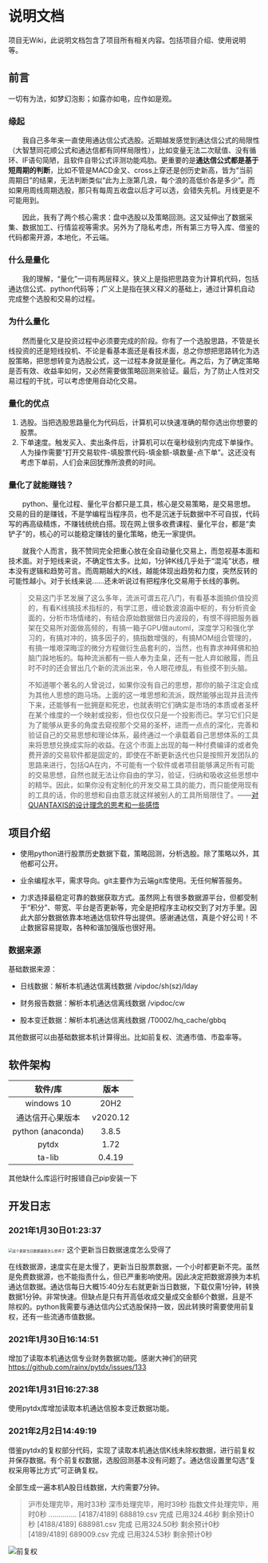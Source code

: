 # 说明文档

项目无Wiki，此说明文档包含了项目所有相关内容。包括项目介绍、使用说明等。

## 前言

一切有为法，如梦幻泡影；如露亦如电，应作如是观。

### 缘起

　　我自己多年来一直使用通达信公式选股。近期越发感觉到通达信公式的局限性（大智慧同花顺公式和通达信都有同样局限性），比如变量无法二次赋值、没有循环、IF语句简陋，且软件自带公式评测功能鸡肋。更重要的是**通达信公式都是基于短周期的判断**，比如不管是MACD金叉、cross上穿还是创历史新高，皆为“当前周期日”的结果，无法判断类似“此为上涨第几浪，每个浪的高低价各是多少”。而如果用周线周期选股，那只有每周五收盘以后才可以选，会错失先机。月线更是不可能用到。

　　因此，我有了两个核心需求：盘中选股以及策略回测。这又延伸出了数据采集、数据加工、行情监视等需求。另外为了隐私考虑，所有第三方导入库、借鉴的代码都需开源，本地化，不云端。

### 什么是量化

　　我的理解，“量化”一词有两层释义。狭义上是指把思路变为计算机代码，包括通达信公式、python代码等；广义上是指在狭义释义的基础上，通过计算机自动完成整个选股和交易的过程。

### 为什么量化

　　然而量化又是投资过程中必须要完成的阶段。你有了一个选股思路，不管是长线投资的还是短线投机、不论是看基本面还是看技术面，总之你想把思路转化为选股策略，把思想转变为选股公式，这一过程本身就是量化。再之后，为了确定策略是否有效、收益率如何，又必然需要做策略回测来验证。最后，为了防止人性对交易过程的干扰，可以考虑使用自动化交易。

### 量化的优点

1. 选股。当把选股思路量化为代码后，计算机可以快速准确的帮你选出你想要的股票。
2. 下单速度。触发买入、卖出条件后，计算机可以在毫秒级别内完成下单操作。人为操作需要“打开交易软件-填股票代码-填金额-填数量-点下单”。这还没有考虑下单前，人们会来回犹豫所浪费的时间。

### 量化了就能赚钱？

　　python、量化过程、量化平台都只是工具，核心是交易策略，是交易思想。交易的目的是赚钱，不是学编程当程序员，也不是沉迷于玩数据中不可自拔，代码写的再高级精炼，不赚钱统统白搭。现在网上很多收费课程、量化平台，都是“卖铲子”的，核心的可以能稳定赚钱的量化策略，绝无一家提供。

　　就我个人而言，我不赞同完全把重心放在全自动量化交易上，而忽视基本面和技术面。对于短线来说，不确定性太多。比如，1分钟K线几乎处于“混沌”状态，根本没有逻辑和趋势可言。而周期越大的K线，越能体现出趋势和力度，突然反转的可能性越小。对于长线来说……还未听说过有把程序化交易用于长线的事例。

> 交易这门手艺发展了这么多年，流派可谓五花八门，有看基本面搞价值投资的，有看K线搞技术指标的，有学江恩，缠论数波浪画中枢的，有分析资金面的，分析市场情绪的，有结合原始数据做日内波段的，有恨不得把服务器架在交易所对面做高频的，有搞一箱子GPU做automl，深度学习和强化学习的，有搞对冲的，搞多因子的，搞指数增强的，有搞MOM组合管理的，有搞一堆艰深晦涩的微分方程做衍生品套利的，当然，也有靠求神拜佛和拍脑门跺地板的。每种流派都有一些人奉为圭臬，还有一批人弃如敝履，而且时不时的还会冒出几个新的流派出来，令人眼花缭乱，有些摸不到头脑。
>
> 不知道哪个著名的人曾说过，如果你没有自己的思想，那你的脑子注定会成为其他人思想的跑马场。上面的这一堆思想和流派，既然能够出现并且流传下来，还能够有一批拥趸和死忠，也就表明它们确实是市场的本质或者圣杯在某个维度的一个映射或投影，但也仅仅只是一个投影而已。学习它们只是为了能够从更多的角度去窥视那个交易的圣杯，进而一点点的深化，完善和验证自己的交易思想和理论体系，最终通过一个承载着自己思想体系的工具来将思想兑换成实际的收益。在这个市面上出现的每一种付费编译的或者免费开源的交易软件都是固定的，即使在不断更新迭代也只是按照开发团队的思路来进行，包括QA在内，不可能有一个软件或者项目能够满足所有可能的交易思想，自然也就无法让你自由的学习，验证，归纳和吸收这些思想中的精华。因此，如果你没有定制化的开发交易工具的能力，而只能使用现有的工具的话，你的思想和自由意志就这样被别人的工具所局限住了。——[对QUANTAXIS的设计理念的思考和一些感悟](http://www.yutiansut.com:3000/topic/5f5ee1775778f910c1ba7a97)

## 项目介绍
- 使用python进行股票历史数据下载，策略回测，分析选股。除了策略以外，其他都可公开。

- 业余编程水平，需求导向。git主要作为云端git库使用。无任何解答服务。

- 力求选择最稳定可靠的数据获取方式。虽然网上有很多数据源平台，但都受制于“积分”、带宽、平台是否更新等，完全是把程序主动权交到了对方手里。因此大部分数据依靠本地通达信软件导出提供。感谢通达信，真是个好公司！不止数据容易提取，各种和谐加强版也很好用。

### 数据来源

基础数据来源：

- 日线数据：解析本机通达信离线数据  /vipdoc/sh(sz)/lday

- 财务报告数据：解析本机通达信离线数据 /vipdoc/cw

- 股本变迁数据：解析本机通达信离线数据 /T0002/hq_cache/gbbq

其他数据可以由基础数据本机计算得出。比如前复权、流通市值、市盈率等。


## 软件架构
|      软件/库      |   版本   |
| :---------------: | :------: |
|    windows 10     |   20H2   |
| 通达信开心果版本  | v2020.12 |
| python (anaconda) |  3.8.5   |
|       pytdx       |   1.72   |
|      ta-lib       |  0.4.19  |

其他缺什么库运行时报错自己pip安装一下

## 开发日志

  ### 2021年1月30日01:23:37

  <img src="https://images.gitee.com/uploads/images/2021/0128/205808_1d56cbc4_5346376.png" alt="这个更新当日数据速度怎么受得了" title="QQ截图20210128205540.png" style="zoom:50%;" />
  这个更新当日数据速度怎么受得了

  在线数据源，速度实在是太慢了，更新当日股票数据，一个小时都更新不完。虽然是免费数据源，也不能指责什么，但已严重影响使用。因此决定把数据源换为本机通达信数据。通达信每日大概15:40分左右就更新当日数据，下载仅需1分钟，转换数据1分钟。非常快速。但缺点是只有开高低收成交量成交金额6个数据，且是不除权的。python我需要与通达信内公式选股保持一致，因此转换时需要使用前复权，还有一些流通市值数据。

### 2021年1月30日16:14:51

增加了读取本机通达信专业财务数据功能。感谢大神们的研究 https://github.com/rainx/pytdx/issues/133

### 2021年1月31日16:27:38

使用pytdx库增加读取本机通达信股本变迁数据功能。

### 2021年2月2日14:49:19

借鉴pytdx的复权部分代码，实现了读取本机通达信K线未除权数据，进行前复权并保存数据。有个前复权数据，选股回测基本没有问题了。通达信设置里勾选“复权采用等比方式”可正确复权。

全部生成一遍本机A股日线数据，大约需要7分钟。
> 沪市处理完毕，用时33秒
> 深市处理完毕，用时39秒
> 指数文件处理完毕，用时0秒
> ..............
> [4187/4189] 688819.csv 完成 已用324.46秒 剩余预计0秒
> [4188/4189] 688981.csv 完成 已用324.50秒 剩余预计0秒
> [4189/4189] 689009.csv 完成 已用324.53秒 剩余预计0秒

![前复权](https://images.gitee.com/uploads/images/2021/0202/145151_35538204_5346376.png "QQ截图20210202141747.png")


